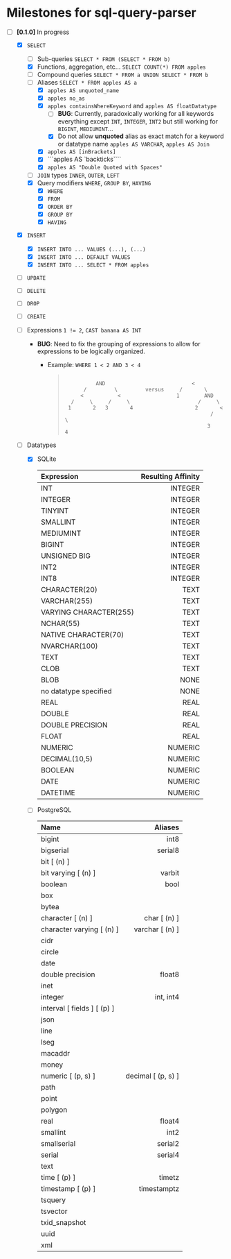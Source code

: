 # Milestones for sql-query-parser

- [ ] **[0.1.0]** In progress
  - [x] `SELECT`
    - [ ] Sub-queries `SELECT * FROM (SELECT * FROM b)`
    - [x] Functions, aggregation, etc... `SELECT COUNT(*) FROM apples`
    - [ ] Compound queries `SELECT * FROM a UNION SELECT * FROM b`
    - [ ] Aliases `SELECT * FROM apples AS a`
      - [x] `apples AS unquoted_name`
      - [x] `apples no_as`
      - [x] `apples containsWhereKeyword` and `apples AS floatDatatype`
        - [ ] **BUG**: Currently, paradoxically working for all keywords everything except `INT`, `INTEGER`, `INT2` but still working for `BIGINT`, `MEDIUMINT`...
        - [x] Do not allow **unquoted** alias as exact match for a keyword or datatype name `apples AS VARCHAR`, `apples AS Join`
      - [x] `apples AS [inBrackets]`
      - [x] ```apples AS `backticks````
      - [x] `apples AS "Double Quoted with Spaces"`
    - [ ] `JOIN` types `INNER`, `OUTER`, `LEFT`
    - [x] Query modifiers `WHERE`, `GROUP BY`, `HAVING`
      - [x] `WHERE`
      - [x] `FROM`
      - [x] `ORDER BY`
      - [x] `GROUP BY`
      - [x] `HAVING`
  - [x] `INSERT`
    - [x] `INSERT INTO ... VALUES (...), (...)`
    - [x] `INSERT INTO ... DEFAULT VALUES`
    - [x] `INSERT INTO ... SELECT * FROM apples`
  - [ ] `UPDATE`
  - [ ] `DELETE`
  - [ ] `DROP`
  - [ ] `CREATE`
  - [ ] Expressions `1 != 2`, `CAST banana AS INT`
    - **BUG**: Need to fix the grouping of expressions to allow for expressions to be logically organized.
      - Example: `WHERE 1 < 2 AND 3 < 4`

        > ```
        >
        >           AND                            <
        >       /         \         versus     /       \
        >      <           <                  1        AND
        >   /     \     /     \                      /     \
        >  1       2   3       4                    2       <
        >                                                /     \
        >                                               3       4
        > ```

  - [ ] Datatypes
    - [x] SQLite

      | Expression                  | Resulting Affinity |
      |:--------------------------- | ------------------:|
      | INT                         | INTEGER            |
      | INTEGER                     | INTEGER            |
      | TINYINT                     | INTEGER            |
      | SMALLINT                    | INTEGER            |
      | MEDIUMINT                   | INTEGER            |
      | BIGINT                      | INTEGER            |
      | UNSIGNED BIG                | INTEGER            |
      | INT2                        | INTEGER            |
      | INT8	                      | INTEGER            |
      | CHARACTER(20)               | TEXT               |
      | VARCHAR(255)                | TEXT               |
      | VARYING CHARACTER(255)      | TEXT               |
      | NCHAR(55)                   | TEXT               |
      | NATIVE CHARACTER(70)        | TEXT               |
      | NVARCHAR(100)               | TEXT               |
      | TEXT                        | TEXT               |
      | CLOB	                      | TEXT               |
      | BLOB                        | NONE               |
      | no datatype specified	      | NONE               |
      | REAL                        | REAL               |
      | DOUBLE                      | REAL               |
      | DOUBLE PRECISION            | REAL               |
      | FLOAT	                      | REAL               |
      | NUMERIC                     | NUMERIC            |
      | DECIMAL(10,5)               | NUMERIC            |
      | BOOLEAN                     | NUMERIC            |
      | DATE                        | NUMERIC            |
      | DATETIME	                  | NUMERIC            |

    - [ ] PostgreSQL

      | Name                        | Aliases            |
      |:--------------------------- | ------------------:|
      | bigint                      | int8	             |
      | bigserial	                  | serial8	           |
      | bit [ (n) ]	 	              |                    |
      | bit varying [ (n) ]	        | varbit	           |
      | boolean	                    | bool	             |
      | box	 	                      |                    |
      | bytea	 	                    |                    |
      | character [ (n) ]	          | char [ (n) ]       |
      | character varying [ (n) ]   |	varchar [ (n) ]    |
      | cidr                        |                    |
      | circle                      |                    |
      | date                        |                    |
      | double precision	          | float8             |
      | inet	 	                    |                    |
      | integer	                    | int, int4	         |
      | interval [ fields ] [ (p) ] |                    |
      | json                        |                    |
      | line	 	                    |                    |
      | lseg	                      |                    |
      | macaddr	                    |                    |
      | money	                      |                    |
      | numeric [ (p, s) ]          | decimal [ (p, s) ] |
      | path                        |                    |
      | point                       |                    |
      | polygon	                    |                    |
      | real	                      | float4             |
      | smallint                    | int2               |
      | smallserial	                | serial2            |
      | serial                      | serial4            |
      | text                        |                    |
      | time [ (p) ] 	              | timetz             |
      | timestamp [ (p) ]           | timestamptz	      |
      | tsquery                     |                    |
      | tsvector                    |                    |
      | txid_snapshot	              |                    |
      | uuid                        |                    |
      | xml                         |                    |
